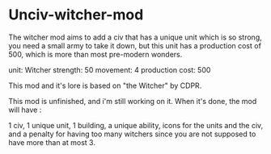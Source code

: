 # Unciv-witcher-mod

The witcher mod aims to add a civ that has a unique unit which is so strong, you need a small army to take it down, but this unit has a production cost of 500, which is more than most pre-modern wonders.

unit: Witcher
strength: 50
movement: 4
production cost: 500

This mod and it's lore is based on "the Witcher" by CDPR.

This mod is unfinished, and i'm still working on it. When it's done, the mod will have :

1 civ,
1 unique unit,
1 building,
a unique ability,
icons for the units and the civ,
and a penalty for having too many witchers since you are not supposed to have more than at most 3.

